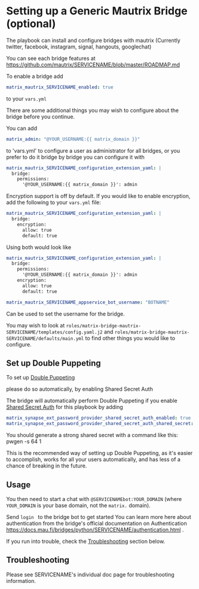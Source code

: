 # Setting up a Generic Mautrix Bridge (optional)

The playbook can install and configure bridges with mautrix (Currently twitter, facebook, instagram, signal, hangouts, googlechat)


You can see each bridge features at https://github.com/mautrix/SERVICENAME/blob/master/ROADMAP.md

To enable a bridge add


```yaml
matrix_mautrix_SERVICENAME_enabled: true
```

to your `vars.yml`

There are some additional things you may wish to configure about the bridge before you continue.

You can add

```yaml
matrix_admin: "@YOUR_USERNAME:{{ matrix_domain }}"
```
to 'vars.yml' to configure a user as administrator for all bridges, or you prefer to do it bridge by bridge you can configure it with

```yaml
matrix_mautrix_SERVICENAME_configuration_extension_yaml: |
  bridge:
    permissions:
      '@YOUR_USERNAME:{{ matrix_domain }}': admin
```

Encryption support is off by default. If you would like to enable encryption, add the following to your `vars.yml` file:
```yaml
matrix_mautrix_SERVICENAME_configuration_extension_yaml: |
  bridge:
    encryption:
      allow: true
      default: true
```


Using both would look like

```yaml
matrix_mautrix_SERVICENAME_configuration_extension_yaml: |
  bridge:
    permissions:
      '@YOUR_USERNAME:{{ matrix_domain }}': admin
    encryption:
      allow: true
      default: true
```

```yaml
matrix_mautrix_SERVICENAME_appservice_bot_username: "BOTNAME"
```

Can be used to set the username for the bridge.


You may wish to look at `roles/matrix-bridge-mautrix-SERVICENAME/templates/config.yaml.j2` and `roles/matrix-bridge-mautrix-SERVICENAME/defaults/main.yml` to find other things you would like to configure.


## Set up Double Puppeting

To set up  [Double Puppeting](https://docs.mau.fi/bridges/general/double-puppeting.html)

please do so automatically, by enabling Shared Secret Auth

The bridge will automatically perform Double Puppeting if you enable [Shared Secret Auth](configuring-playbook-shared-secret-auth.md) for this playbook by adding

```yaml
matrix_synapse_ext_password_provider_shared_secret_auth_enabled: true
matrix_synapse_ext_password_provider_shared_secret_auth_shared_secret: YOUR_SHARED_SECRET_GOES_HERE
```

You should generate a strong shared secret with a command like this: pwgen -s 64 1

This is the recommended way of setting up Double Puppeting, as it's easier to accomplish, works for all your users automatically, and has less of a chance of breaking in the future.



## Usage

You then need to start a chat with `@SERVICENAMEbot:YOUR_DOMAIN` (where `YOUR_DOMAIN` is your base domain, not the `matrix.` domain). 

Send `login ` to the bridge bot to get started You can learn more here about authentication from the bridge's official documentation on Authentication https://docs.mau.fi/bridges/python/SERVICENAME/authentication.html  .

If you run into trouble, check the [Troubleshooting](#troubleshooting) section below.



## Troubleshooting

Please see SERVICENAME's individual doc page for troubleshooting information.
